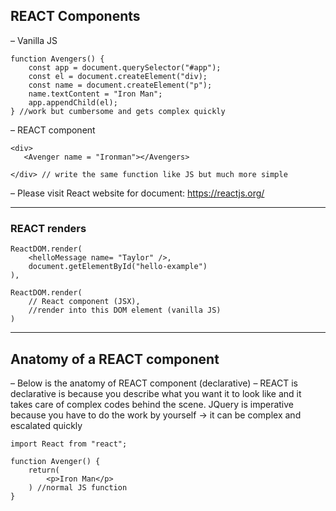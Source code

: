 ## REACT Components

– Vanilla JS

```
function Avengers() {
    const app = document.querySelector("#app");
    const el = document.createElement("div);
    const name = document.createElement("p");
    name.textContent = "Iron Man";
    app.appendChild(el);
} //work but cumbersome and gets complex quickly

```

– REACT component

```
<div>
   <Avenger name = "Ironman"></Avengers>
   
</div> // write the same function like JS but much more simple
```

– Please visit React website for document: https://reactjs.org/

---

### REACT renders

```
ReactDOM.render(
    <helloMessage name= "Taylor" />,
    document.getElementById("hello-example")
),
```


```
ReactDOM.render(
    // React component (JSX),
    //render into this DOM element (vanilla JS)
)
```

---

## Anatomy of a REACT component

– Below is the anatomy of REACT component (declarative)
– REACT is declarative is because you describe what you want it to look like and it takes care of complex codes behind the scene. JQuery is imperative because you have to do the work by yourself -> it can be complex and escalated quickly

```
import React from "react";

function Avenger() {
    return(
        <p>Iron Man</p>
    ) //normal JS function
}
```